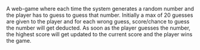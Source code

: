 A web-game where each time the system generates a random number and the player has to guess to guess that number.
Initially a max of 20 guesses are given to the player and for each wrong guess, score/chance to guess the number will get deducted.
As soon as the player guesses the number, the highest score will get updated to the current score and the player wins the game.
